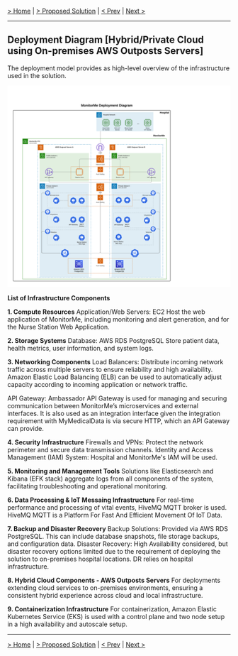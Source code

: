 [> Home](../README.md)  |  [> Proposed Solution](README.md) |  [< Prev](5.3.ArchitectureDiagram.md)  |  [Next >](../README.md)

---

## Deployment Diagram [Hybrid/Private Cloud using On-premises AWS Outposts Servers]

The deployment model provides as high-level overview of the infrastructure used in the solution.

![Deployment/Infrastructure Architecture](../assets/Diagrams/MonitorMe_Deployment_Diagram.png)

**List of Infrastructure Components**

**1. Compute Resources**
Application/Web Servers: EC2 Host the web application of MonitorMe, including monitoring and alert generation, and for the Nurse Station Web Application. 

**2. Storage Systems**
Database: AWS RDS PostgreSQL Store patient data, health metrics, user information, and system logs.

**3. Networking Components**
Load Balancers: Distribute incoming network traffic across multiple servers to ensure reliability and high availability. Amazon Elastic Load Balancing (ELB) can be used to automatically adjust capacity according to incoming application or network traffic.

API Gateway: Ambassador API Gateway is used for managing and securing communication between MonitorMe’s microservices and external interfaces. It is also used as an integration interface given the integration requirement with MyMedicalData is via secure HTTP, which an API Gateway can provide.

**4. Security Infrastructure**
Firewalls and VPNs: Protect the network perimeter and secure data transmission channels. 
Identity and Access Management (IAM) System: Hospital and MonitorMe's IAM will be used.

**5. Monitoring and Management Tools**
Solutions like Elasticsearch and Kibana (EFK stack) aggregate logs from all components of the system, facilitating troubleshooting and operational monitoring.

**6. Data Processing & IoT Messaing Infrastructure**
For real-time performance and processing of vital events, HiveMQ MQTT broker is used. HiveMQ MQTT is a Platform For Fast And Efficient Movement Of IoT Data.

**7. Backup and Disaster Recovery**
Backup Solutions: Provided via AWS RDS PostgreSQL. This can include database snapshots, file storage backups, and configuration data.
Disaster Recovery: High Availability considered, but disaster recovery options limited due to the requirement of deploying the solution to on-premises hospital locations. DR relies on hospital infrastructure.

**8. Hybrid Cloud Components - AWS Outposts Servers**
For deployments extending cloud services to on-premises environments, ensuring a consistent hybrid experience across cloud and local infrastructure.

**9. Containerization Infrastructure**
For containerization, Amazon Elastic Kubernetes Service (EKS) is used with a control plane and two node setup in a high availability and autoscale setup.



---

[> Home](../README.md)  |  [> Proposed Solution](README.md) |  [< Prev](5.3.ArchitectureDiagram.md)  |  [Next >](../README.md)
